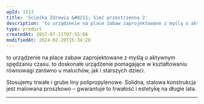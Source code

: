 ```yaml
---
wpId: 1513
title: 'Ścieżka Zdrowia &#8211; Sieć przestrzenna 2'
description: 'to urządzenie na place zabaw zaprojektowane z myślą o aktywnym spędzaniu czasu. to doskonałe urządzenie pomagające w kształtowaniu równowagi zarówno u maluchów, jak i starszych dzieci. Stosujemy trwałe i grube liny polipropylenowe. Solidna, stalowa konstrukcja jest malowana proszkowo – gwarantuje to trwałość i estetykę na długie lata.'
type: product
createdAt: 2017-07-11T07:55:06
modifiedAt: 2024-02-29T15:34:20
---
```



to urządzenie na place zabaw zaprojektowane z myślą o aktywnym spędzaniu czasu. to doskonałe urządzenie pomagające w kształtowaniu równowagi zarówno u maluchów, jak i starszych dzieci.

Stosujemy trwałe i grube liny polipropylenowe. Solidna, stalowa konstrukcja jest malowana proszkowo – gwarantuje to trwałość i estetykę na długie lata.

* * *